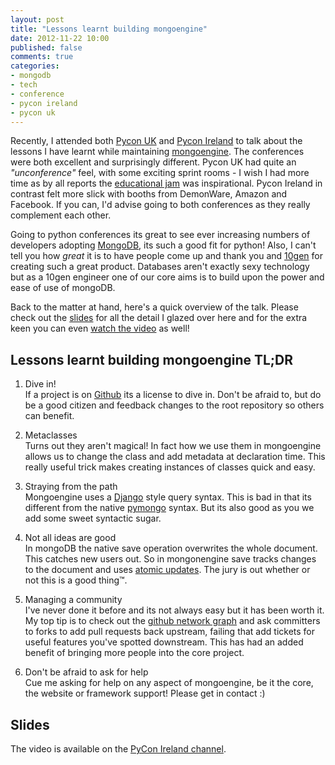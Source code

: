 ```yaml
---
layout: post
title: "Lessons learnt building mongoengine"
date: 2012-11-22 10:00
published: false
comments: true
categories:
- mongodb
- tech
- conference
- pycon ireland
- pycon uk
---
```


Recently, I attended both [Pycon UK](http://www.pyconuk.org/) and [Pycon Ireland](http://python.ie/pycon/2012/) to talk about the lessons I have learnt while maintaining [mongoengine](http://mongoengine.org).  The conferences were both excellent and surprisingly different. Pycon UK had quite an *"unconference"* feel, with some exciting sprint rooms - I wish I had more time as by all reports the [educational jam](https://github.com/ntoll/pyconuk-education-sprint-2012) was inspirational.  Pycon Ireland in contrast felt more slick with booths from DemonWare, Amazon and Facebook.  If you can, I'd advise going to both conferences as they really complement each other.

Going to python conferences its great to see ever increasing numbers of developers adopting [MongoDB](http://mongodb.org), its such a good fit for python!  Also, I can't tell you how _great_ it is to have people come up and thank you and [10gen](http://10gen.com) for creating such a great product.  Databases aren't exactly sexy technology but as a 10gen engineer one of our core aims is to build upon the power and ease of use of mongoDB.

Back to the matter at hand, here's a quick overview of the talk.  Please check out the [slides](#slides) for all the detail I glazed over here and for the extra keen you can even [watch the video](#video) as well!

## Lessons learnt building mongoengine TL;DR

1. Dive in! <br>
  If a project is on [Github](http://github.com/mongoengine/mongoengine) its a license to dive in.  Don't be afraid to, but do be a good citizen and feedback changes to the root repository so others can benefit.

2. Metaclasses <br>
  Turns out they aren't magical! In fact how we use them in mongoengine allows us to change the class and add metadata at declaration time. This really useful trick makes creating instances of classes quick and easy.

3. Straying from the path<br>
  Mongoengine uses a [Django](https://www.djangoproject.com/) style query syntax.  This is bad in that its different from the native [pymongo](http://api.mongodb.org/python/current/) syntax.  But its also good as you we add some sweet syntactic sugar.

4. Not all ideas are good<br>
  In mongoDB the native save operation overwrites the whole document.  This catches new users out.  So in mongonengine save tracks changes to the document and uses [atomic updates](http://www.mongodb.org/display/DOCS/Atomic+Operations).  The jury is out whether or not this is a good thing™.

5. Managing a community <br>
  I've never done it before and its not always easy but it has been worth it.  My top tip is to check out the [github network graph](https://github.com/MongoEngine/mongoengine/network) and ask committers to forks to add pull requests back upstream, failing that add tickets for useful features you've spotted downstream.  This has had an added benefit of bringing more people into the core project.

6. Don't be afraid to ask for help<br>
  Cue me asking for help on any aspect of mongoengine, be it the core, the website or framework support!  Please get in contact :)

## <a id="slides"></a> Slides

<script async class="speakerdeck-embed" data-id="507adf49f29efa00020740df" data-ratio="1.33333333333333" src="//speakerdeck.com/assets/embed.js"></script>

<a id="video"></a>
The video is available on the [PyCon Ireland channel](http://www.youtube.com/watch?v=N-S_yuhZtAw).
